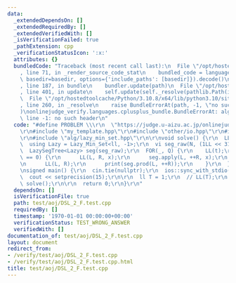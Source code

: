 ```yaml
---
data:
  _extendedDependsOn: []
  _extendedRequiredBy: []
  _extendedVerifiedWith: []
  _isVerificationFailed: true
  _pathExtension: cpp
  _verificationStatusIcon: ':x:'
  attributes: {}
  bundledCode: "Traceback (most recent call last):\n  File \"/opt/hostedtoolcache/Python/3.10.8/x64/lib/python3.10/site-packages/onlinejudge_verify/documentation/build.py\"\
    , line 71, in _render_source_code_stat\n    bundled_code = language.bundle(stat.path,\
    \ basedir=basedir, options={'include_paths': [basedir]}).decode()\n  File \"/opt/hostedtoolcache/Python/3.10.8/x64/lib/python3.10/site-packages/onlinejudge_verify/languages/cplusplus.py\"\
    , line 187, in bundle\n    bundler.update(path)\n  File \"/opt/hostedtoolcache/Python/3.10.8/x64/lib/python3.10/site-packages/onlinejudge_verify/languages/cplusplus_bundle.py\"\
    , line 401, in update\n    self.update(self._resolve(pathlib.Path(included), included_from=path))\n\
    \  File \"/opt/hostedtoolcache/Python/3.10.8/x64/lib/python3.10/site-packages/onlinejudge_verify/languages/cplusplus_bundle.py\"\
    , line 260, in _resolve\n    raise BundleErrorAt(path, -1, \"no such header\"\
    )\nonlinejudge_verify.languages.cplusplus_bundle.BundleErrorAt: alg/lazy_min_set.hpp:\
    \ line -1: no such header\n"
  code: "#define PROBLEM \\\r\n  \"https://judge.u-aizu.ac.jp/onlinejudge/description.jsp?id=DSL_2_F\"\
    \r\n#include \"my_template.hpp\"\r\n#include \"other/io.hpp\"\r\n#include \"ds/lazysegtree.hpp\"\
    \r\n#include \"alg/lazy_min_set.hpp\"\r\n\r\nvoid solve() {\r\n  LL(N, Q);\r\n\
    \  using Lazy = Lazy_Min_Set<ll, -1>;\r\n  vi seg_raw(N, (1LL << 31) - 1);\r\n\
    \  LazySegTree<Lazy> seg(seg_raw);\r\n  FOR(_, Q) {\r\n    LL(t);\r\n    if (t\
    \ == 0) {\r\n      LL(L, R, x);\r\n      seg.apply(L, ++R, x);\r\n    } else {\r\
    \n      LL(L, R);\r\n      print(seg.prod(L, ++R));\r\n    }\r\n  }\r\n}\r\n\r\
    \nsigned main() {\r\n  cin.tie(nullptr);\r\n  ios::sync_with_stdio(false);\r\n\
    \  cout << setprecision(15);\r\n\r\n  ll T = 1;\r\n  // LL(T);\r\n  FOR(_, T)\
    \ solve();\r\n\r\n  return 0;\r\n}\r\n"
  dependsOn: []
  isVerificationFile: true
  path: test/aoj/DSL_2_F.test.cpp
  requiredBy: []
  timestamp: '1970-01-01 00:00:00+00:00'
  verificationStatus: TEST_WRONG_ANSWER
  verifiedWith: []
documentation_of: test/aoj/DSL_2_F.test.cpp
layout: document
redirect_from:
- /verify/test/aoj/DSL_2_F.test.cpp
- /verify/test/aoj/DSL_2_F.test.cpp.html
title: test/aoj/DSL_2_F.test.cpp
---
```

